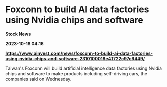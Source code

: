 # Foxconn to build AI data factories using Nvidia chips and software
**Stock News**

**2023-10-18 04:16**

**https://www.ainvest.com/news/foxconn-to-build-ai-data-factories-using-nvidia-chips-and-software-2310100018e41722c97c9449/**

Taiwan's Foxconn will build artificial intelligence data factories using Nvidia chips and software to make products including self-driving cars, the companies said on Wednesday.